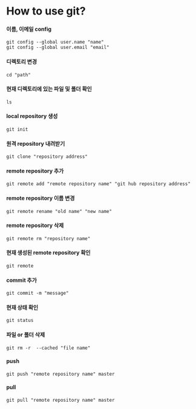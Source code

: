 # How to use git?

#### 이름, 이메일 config
```
git config --global user.name "name"
git config --global user.email "email"
```

#### 디렉토리 변경
```
cd "path"
```

#### 현재 디렉토리에 있는 파일 및 폴더 확인
```
ls
```

#### local repository 생성
```
git init
```

#### 원격 repository 내려받기
```
git clone "repository address"
```

#### remote repository 추가
```
git remote add "remote repository name" "git hub repository address"
```

#### remote repository 이름 변경
```
git remote rename "old name" "new name"
```

#### remote repository 삭제
```
git remote rm "repository name"
```

#### 현재 생성된 remote repository 확인
```
git remote
```

#### commit 추가
```
git commit -m "message"
```

#### 현재 상태 확인
```
git status
```

#### 파일 or 폴더 삭제
```
git rm -r  --cached "file name"
```
#### push
```
git push "remote repository name" master
```

#### pull
```
git pull "remote repository name" master
```
